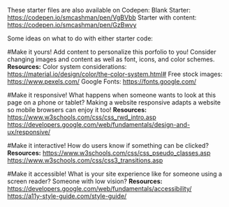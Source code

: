 These starter files are also available on Codepen: 
Blank Starter: https://codepen.io/smcashman/pen/VgBVbb
Starter with content: https://codepen.io/smcashman/pen/GzBwvy

Some ideas on what to do with either starter code: 

#Make it yours!
Add content to personalize this porfolio to you!
Consider changing images and content as well as font, icons, and color schemes.
**Resources:**
Color system considerations: https://material.io/design/color/the-color-system.html#
Free stock images: https://www.pexels.com/
Google Fonts: https://fonts.google.com/

#Make it responsive! 
What happens when someone wants to look at this page on a phone or tablet? Making a website responsive adapts a website so mobile browsers can enjoy it too!
**Resources:**
https://www.w3schools.com/css/css_rwd_intro.asp
https://developers.google.com/web/fundamentals/design-and-ux/responsive/

#Make it interactive!
How do users know if something can be clicked?
**Resources:**
https://www.w3schools.com/css/css_pseudo_classes.asp
https://www.w3schools.com/css/css3_transitions.asp

#Make it accessible!
What is your site experience like for someone using a screen reader? Someone with low vision?
**Resources:**
https://developers.google.com/web/fundamentals/accessibility/
https://a11y-style-guide.com/style-guide/
